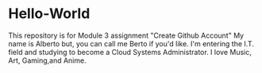# Hello-World
This repository is for Module 3 assignment "Create Github Account"
My name is Alberto but, you can call me Berto if you'd like. I'm entering the I.T. field and studying to become a Cloud Systems Administrator. I love Music, Art, Gaming,and Anime.
